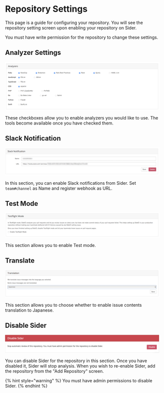 # Repository Settings

This page is a guide for configuring your repository. You will see the repository setting screen upon enabling your repository on Sider.

You must have write permission for the repository to change these settings.

## Analyzer Settings

![Analyzers settings](../.gitbook/assets/project-analyzers.png)

These checkboxes allow you to enable analyzers you would like to use. The tools become available once you have checked them.

## Slack Notification

![Slack notification](../.gitbook/assets/project-slack-notification.png)

In this section, you can enable Slack notifications from Sider. Set `team#channel` as Name and register webhook as URL.

## Test Mode

![Test mode](../.gitbook/assets/project-testflight.png)

This section allows you to enable Test mode.

## Translate

![Translate](../.gitbook/assets/project-translate.png)

This section allows you to choose whether to enable issue contents translation to Japanese.

## Disable Sider

![Disable Sider](../.gitbook/assets/project-disable.png)

You can disable Sider for the repository in this section. Once you have disabled it, Sider will stop analysis. When you wish to re-enable Sider, add the repository from the "Add Repository" screen.

{% hint style="warning" %}
You must have admin permissions to disable Sider.
{% endhint %}

